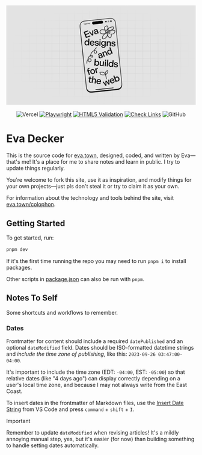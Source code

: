 ![Eva designs and builds things for the web.](/public/og/default.png)

<div align="center">

![Vercel](https://vercelbadge.vercel.app/api/evadecker/eva.town) [![Playwright](https://github.com/evadecker/eva.town/actions/workflows/playwright.yml/badge.svg)](https://github.com/evadecker/eva.town/actions/workflows/playwright.yml) [![HTML5 Validation](https://github.com/evadecker/eva.town/actions/workflows/w3c.yml/badge.svg)](https://github.com/evadecker/eva.town/actions/workflows/w3c.yml) [![Check Links](https://github.com/evadecker/eva.town/actions/workflows/links.yml/badge.svg)](https://github.com/evadecker/eva.town/actions/workflows/links.yml) ![GitHub](https://img.shields.io/github/license/evadecker/eva.town) 

</div>

# Eva Decker

This is the source code for [eva.town](https://eva.town), designed, coded, and written by Eva—that's me! It's a place for me to share notes and learn in public. I try to update things regularly.

You're welcome to fork this site, use it as inspiration, and modify things for your own projects—just pls don't steal it or try to claim it as your own.

For information about the technology and tools behind the site, visit [eva.town/colophon](https://eva.town/colophon).

## Getting Started

To get started, run:

```bash
pnpm dev
```

If it's the first time running the repo you may need to run `pnpm i` to install packages.

Other scripts in [package.json](/package.json) can also be run with `pnpm`.

## Notes To Self

Some shortcuts and workflows to remember.

### Dates

Frontmatter for content should include a required `datePublished` and an optional `dateModified` field. Dates should be ISO-formatted datetime strings and *include the time zone of publishing*, like this: `2023-09-26 03:47:00-04:00`.

It's important to include the time zone (EDT: `-04:00`, EST: `-05:00`) so that relative dates (like "4 days ago") can display correctly depending on a user's local time zone, and because I may not always write from the East Coast.

To insert dates in the frontmatter of Markdown files, use the [Insert Date String](https://marketplace.visualstudio.com/items?itemName=jsynowiec.vscode-insertdatestring) from VS Code and press `command` + `shift` + `I`.

> [!IMPORTANT]  
> Remember to update `dateModified` when revising articles! It's a mildly annoying manual step, yes, but it's easier (for now) than building something to handle setting dates automatically.
